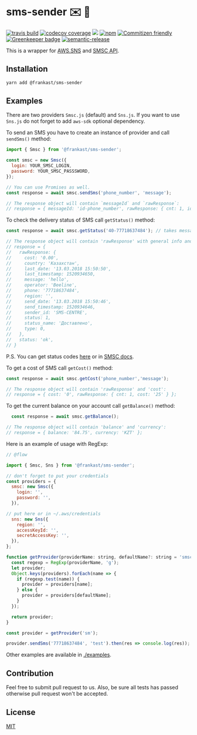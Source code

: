 # sms-sender  :envelope: :rocket:

[![travis build](https://img.shields.io/travis/FrankAst/sms-sender.svg)](https://travis-ci.org/FrankAst/sms-sender)
[![codecov coverage](https://img.shields.io/codecov/c/github/FrankAst/sms-sender.svg)](https://codecov.io/github/FrankAst/sms-sender)
[![](https://img.shields.io/npm/v/@frankast/sms-sender.svg)](https://www.npmjs.com/package/@frankast/sms-sender)
[![npm](https://img.shields.io/npm/dt/@frankast/sms-sender.svg)](http://www.npmtrends.com/@frankast/sms-sender)
[![Commitizen friendly](https://img.shields.io/badge/commitizen-friendly-brightgreen.svg)](http://commitizen.github.io/cz-cli/)
[![Greenkeeper badge](https://badges.greenkeeper.io/FrankAst/sms-sender.svg)](https://greenkeeper.io/)
[![semantic-release](https://img.shields.io/badge/%20%20%F0%9F%93%A6%F0%9F%9A%80-semantic--release-e10079.svg)](https://github.com/semantic-release/semantic-release)


This is a wrapper for [AWS.SNS](https://aws.amazon.com/sns/) and [SMSC API](https://smsc.ru).

## Installation


```bash
yarn add @frankast/sms-sender
```

## Examples

There are two providers `Smsc.js` (default) and `Sns.js`. If you want to use `Sns.js` do not forget to add `aws-sdk` optional dependency.

To send an SMS you have to create an instance of provider and call `sendSms()` method:

```js
import { Smsc } from '@frankast/sms-sender';

const smsc = new Smsc({
  login: YOUR_SMSC_LOGIN,
  password: YOUR_SMSC_PASSSWORD,
});

// You can use Promises as well.
const response = await smsc.sendSms('phone_number', 'message');

// The response object will contain `messageId` and `rawResponse`:
// response = { messageId: 'id-phone_number', rawResponse: { cnt: 1, id: 50 }}
```

To check the delivery status of SMS call `getStatus()` method:

```js
const response = await smsc.getStatus('40-77718637484'); // takes messageId (id-phone_number)

// The response object will contain 'rawResponse' with general info and 'status':
// response = {
//   rawResponse: {
//     cost: '0.00',
//     country: 'Казахстан',
//     last_date: '13.03.2018 15:50:50',
//     last_timestamp: 1520934650,
//     message: 'hello',
//     operator: 'Beeline',
//     phone: '77718637484',
//     region: '',
//     send_date: '13.03.2018 15:50:46',
//     send_timestamp: 1520934646,
//     sender_id: 'SMS-CENTRE',
//     status: 1,
//     status_name: 'Доставлено',
//     type: 0,
//   },
//   status: 'ok',
// }
```

P.S. You can get status codes [here](https://github.com/FrankAst/sms-sender/blob/3946a34f0d68369914e1ac6c180cc2a5948b718d/src/transporters/Smsc.js#L49) or in [SMSC docs](https://smsc.kz/api/http/status_messages/statuses/#menu).

To get a cost of SMS call `getCost()` method:

```js
const response = await smsc.getCost('phone_number','message');

// The response object will contain 'rawResponse' and 'cost':
// response = { cost: '0', rawResponse: { cnt: 1, cost: '25' } };
```

To get the current balance on your account call `getBalance()` method:

```js
  const response = await smsc.getBalance();

// The response object will contain 'balance' and 'currency':
// response = { balance: '84.75', currency: 'KZT' };
```

Here is an example of usage with RegExp:

```js
// @flow

import { Smsc, Sns } from '@frankast/sms-sender';

// don't forget to put your credentials
const providers = {
  smsc: new Smsc({
    login: '',
    password: '',
  }),

// put here or in ~/.aws/credentials
  sns: new Sns({
    region: '',
    accessKeyId: '',
    secretAccessKey: '',
  }),
};

function getProvider(providerName: string, defaultName?: string = 'smsc'): any {
  const regexp = RegExp(providerName, 'g');
  let provider;
  Object.keys(providers).forEach(name => {
    if (regexp.test(name)) {
      provider = providers[name];
    } else {
      provider = providers[defaultName];
    }
  });

  return provider;
}

const provider = getProvider('sm');

provider.sendSms('77718637484', 'test').then(res => console.log(res));

```

Other examples are available in [./examples](https://github.com/FrankAst/sms-sender/tree/master/examples).

## Contribution
Feel free to submit pull request to us. Also, be sure all tests has passed otherwise pull request won't be accepted.

## License

[MIT](https://github.com/FrankAst/sms-sender/blob/master/LICENSE.md)
